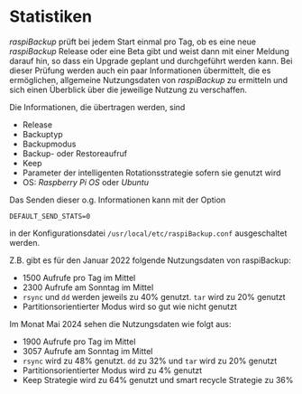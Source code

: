 # Statistiken

 *raspiBackup* prüft bei jedem Start einmal pro Tag, ob es eine neue *raspiBackup*
 Release oder eine Beta gibt und weist dann mit einer Meldung darauf hin, so
 dass ein Upgrade geplant und durchgeführt werden kann. Bei dieser Prüfung
 werden auch ein paar Informationen übermittelt, die es ermöglichen, allgemeine
 Nutzungsdaten von *raspiBackup* zu ermitteln und sich einen Überblick über die
 jeweilige Nutzung zu verschaffen.

Die Informationen, die übertragen werden, sind

  - Release
  - Backuptyp
  - Backupmodus
  - Backup- oder Restoreaufruf
  - Keep
  - Parameter der intelligenten Rotationsstrategie sofern sie genutzt wird
  - OS: *Raspberry Pi OS* oder *Ubuntu*


Das Senden dieser o.g. Informationen kann mit der Option

    DEFAULT_SEND_STATS=0

in der Konfigurationsdatei `/usr/local/etc/raspiBackup.conf` ausgeschaltet werden.


Z.B. gibt es für den Januar 2022 folgende Nutzungsdaten von raspiBackup:

  - 1500 Aufrufe pro Tag im Mittel
  - 2300 Aufrufe am Sonntag im Mittel
  - `rsync` und `dd` werden jeweils zu 40% genutzt. `tar` wird zu 20% genutzt
  - Partitionsorientierter Modus wird so gut wie nicht genutzt


Im Monat Mai 2024 sehen die Nutzungsdaten wie folgt aus:

  - 1900 Aufrufe pro Tag im Mittel
  - 3057 Aufrufe am Sonntag im Mittel
  - `rsync` wird zu 48% genutzt. `dd` zu 32% und `tar` wird zu 20% genutzt
  - Partitionsorientierter Modus wird zu 4% genutzt
  - Keep Strategie wird zu 64% genutzt und smart recycle Strategie zu 36%


[.status]: review-needed
[.source]: https://www.linux-tips-and-tricks.de/de/raspibackup#stats

